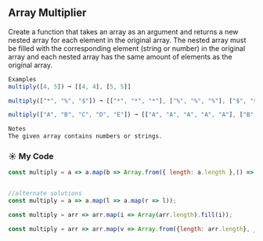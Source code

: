 ## Array Multiplier

Create a function that takes an array as an argument and returns a new nested array for each element in the original array. The nested array must be filled with the corresponding element (string or number) in the original array and each nested array has the same amount of elements as the original array.
```js
Examples
multiply([4, 5]) ➞ [[4, 4], [5, 5]]

multiply(["*", "%", "$"]) ➞ [["*", "*", "*"], ["%", "%", "%"], ["$", "$", "$"]]

multiply(["A", "B", "C", "D", "E"]) ➞ [["A", "A", "A", "A", "A"], ["B", "B", "B", "B", "B"], ["C", "C", "C", "C", "C"], ["D", "D", "D", "D", "D"], ["E", "E", "E", "E", "E"]]

Notes
The given array contains numbers or strings.
```
### :sunny: My Code
```js
const multiply = a => a.map(b => Array.from({ length: a.length },() => b));


//alternate solutions
const multiply = a => a.map(l => a.map(r => l));

const multiply = arr => arr.map(i => Array(arr.length).fill(i));

const multiply = arr => arr.map(v => Array.from({length: arr.length}, _ => v));

```
